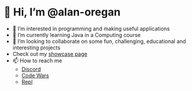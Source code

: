 # 👋 Hi, I’m @alan-oregan
- 👀 I’m interested in programming and making useful applications
- 🌱 I’m currently learning Java in a Computing course
- 💞️ I’m looking to collaborate on some fun, challenging, educational and interesting projects
- Check out my [showcase page](https://alan-oregan.github.io/)
- 📫 How to reach me
  - [Discord](https://discord.com/users/Vizual%20Knight#6796)
  - [Code Wars](https://www.codewars.com/users/alan_oregano)
  - [Repl](https://repl.it/@alan_oregano)
